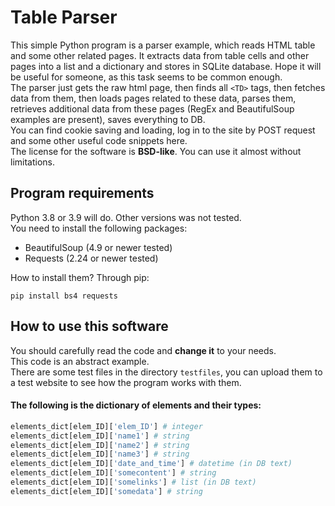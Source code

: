 # Table Parser

This simple Python program is a parser example, which reads HTML table and some other related pages. It extracts data from table cells and other pages into a list and a dictionary and stores in SQLite database. Hope it will be useful for someone, as this task seems to be common enough.  
The parser just gets the raw html page, then finds all `<TD>` tags, then fetches data from them, then loads pages related to these data, parses them, retrieves additional data from these pages (RegEx and BeautifulSoup examples are present), saves everything to DB.  
You can find cookie saving and loading, log in to the site by POST request and some other useful code snippets here.  
The license for the software is **BSD-like**. You can use it almost without limitations.

## Program requirements

Python 3.8 or 3.9 will do. Other versions was not tested.  
You need to install the following packages:

* BeautifulSoup (4.9 or newer tested)
* Requests (2.24 or newer tested)

How to install them? Through pip:  
```
pip install bs4 requests
```

## How to use this software  
You should carefully read the code and **change it** to your needs.  
This code is an abstract example.  
There are some test files in the directory `testfiles`, you can upload them to a test website to see how the program works with them.  

#### The following is the dictionary of elements and their types:
```python
elements_dict[elem_ID]['elem_ID'] # integer
elements_dict[elem_ID]['name1'] # string
elements_dict[elem_ID]['name2'] # string
elements_dict[elem_ID]['name3'] # string
elements_dict[elem_ID]['date_and_time'] # datetime (in DB text)
elements_dict[elem_ID]['somecontent'] # string
elements_dict[elem_ID]['somelinks'] # list (in DB text)
elements_dict[elem_ID]['somedata'] # string
```
